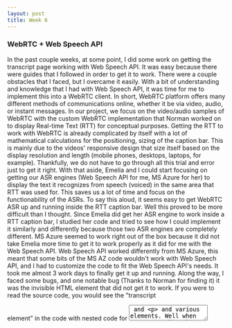 ```yaml
---
layout: post
title: Week 6
---
```


### WebRTC + Web Speech API
In the past couple weeks, at some point, I did some work on getting the transcript page working with Web Speech API.  It was easy because there were guides that I followed in order to get it to work.  There were a couple obstacles that I faced, but I overcame it easily.  With a bit of understanding and knowledge that I had with Web Speech API, it was time for me to implement this into a WebRTC client.  In short, WebRTC platform offers many different methods of communications online, whether it be via video, audio, or instant messages.  In our project, we focus on the video/audio samples of WebRTC with the custom WebRTC implementation that Norman worked on to display Real-time Text (RTT) for conceptual purposes.  Getting the RTT to work with WebRTC is already complicated by itself with a lot of mathematical calculations for the positioning, sizing of the caption bar. This is mainly due to the videos' responsive design that size itself based on the display resolution and length (mobile phones, desktops, laptops, for example).  Thankfully, we do not have to go through all this trial and error just to get it right.  With that aside, Emelia and I could start focusing on getting our ASR engines (Web Speech API for me, MS Azure for her) to display the text it recognizes from speech (voiced) in the same area that RTT was used for. This saves us a lot of time and focus on the functionability of the ASRs. To say this aloud, it seems easy to get WebRTC ASR up and running inside the RTT caption bar.  Well this proved to be more difficult than I thought.  Since Emelia did get her ASR engine to work inside a RTT caption bar, I studied her code and tried to see how I could implement it similarly and differently because those two ASR engines are completely different. MS Azure seemed to work right out of the box because it did not take Emelia more time to get it to work properly as it did for me with the Web Speech API.  Web Speech API worked differently from MS Azure, this meant that some bits of the MS AZ code wouldn't work with Web Speech API, and I had to customize the code to fit the Web Speech API's needs.  It took me almost 3 work days to finally get it up and running.  Along the way, I faced some bugs, and one notable bug (Thanks to Norman for finding it) it was the invisible HTML element that did not get it to work.  If you were to read the source code, you would see the "transcript <div> element" in the code with nested code for <textarea> and <p> and various elements.  Well when you go to the webpage and inspect it with a browser's built-in developer tools, you would only see the "transcript <div> element" and NOTHING inside it.  This is what the web browser was interpreting the whole time.  So finally caught this notable bug, and afterwards, it worked properly.
  
### ASR switching


### Web Speech API transcript pop-up

